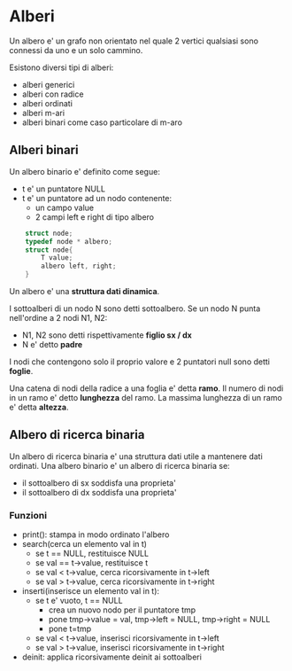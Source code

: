 # Alberi
Un albero e' un grafo non orientato nel quale 2 vertici qualsiasi sono connessi da uno e un solo cammino.

Esistono diversi tipi di alberi:
- alberi generici
- alberi con radice
- alberi ordinati
- alberi m-ari
- alberi binari come caso particolare di m-aro

## Alberi binari
Un albero binario e' definito come segue:
- t e' un puntatore NULL
- t e' un puntatore ad un nodo contenente:
	- un campo value
	- 2 campi left e right di tipo albero

```cpp
	struct node;
	typedef node * albero;
	struct node{
		T value;
		albero left, right;
	}
```

Un albero e' una **struttura dati dinamica**.

I sottoalberi di un nodo N sono detti sottoalbero. Se un nodo N punta nell'ordine a 2 nodi N1, N2:
- N1, N2 sono detti rispettivamente **figlio sx / dx** 
- N e' detto **padre**

I nodi che contengono solo il proprio valore e 2 puntatori null sono detti **foglie**.

Una catena di nodi della radice a una foglia e' detta **ramo**. Il numero di nodi in un ramo e' detto **lunghezza** del ramo. La massima lunghezza di un ramo e' detta **altezza**.

## Albero di ricerca binaria
Un albero di ricerca binaria e' una struttura dati utile a mantenere dati ordinati. Una albero binario e' un albero di ricerca binaria se:
- il sottoalbero di sx soddisfa una proprieta'
- il sottoalbero di dx soddisfa una proprieta'

### Funzioni 
- print(): stampa in modo ordinato l'albero
- search(cerca un elemento val in t)
	- se t == NULL, restituisce NULL
	- se val == t->value, restituisce t
	- se val < t->value, cerca ricorsivamente in t->left
	- se val > t->value, cerca ricorsivamente in t->right
- inserti(inserisce un elemento val in t):
	- se t e' vuoto, t == NULL
		- crea un nuovo nodo per il puntatore tmp
		- pone tmp->value = val, tmp->left = NULL, tmp->right = NULL
		- pone t=tmp
	- se val < t->value, inserisci ricorsivamente in t->left
	- se val > t->value, inserisci ricorsivamente in t->right
- deinit: applica ricorsivamente deinit ai sottoalberi

